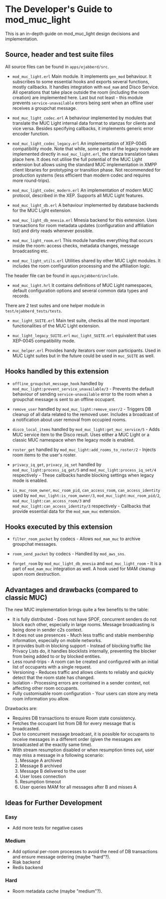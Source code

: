 The Developer's Guide to mod_muc_light
================================

This is an in-depth guide on mod_muc_light design decisions and implementation.

Source, header and test suite files
-------------------------------

All source files can be found in `apps/ejabberd/src`.

* `mod_muc_light.erl`
  Main module. 
  It implements `gen_mod` behaviour. 
  It subscribes to some essential hooks and exports several functions, mostly callbacks. 
  It handles integration with `mod_mam` and Disco Service. 
  All operations that take place outside the room (including the room creation) are implemented here. 
  Last but not least - this module prevents `service-unavailable` errors being sent when an offline user receives a groupchat message.

* `mod_muc_light_codec.erl`
  A behaviour implemented by modules that translate the MUC Light internal data format to stanzas for clients and vice versa.
  Besides specifying callbacks, it implements generic error encoder function.

* `mod_muc_light_codec_legacy.erl`
  An implementation of XEP-0045 compatibility mode. 
  Note that while, some parts of the legacy mode are implemented directly in `mod_muc_light.erl`, the stanza translation takes place here. 
  It does not utilise the full potential of the MUC Light extension but allows using the standard MUC implementation in XMPP client libraries for prototyping or transition phase. 
  Not recommended for production systems (less efficient than modern codec and requires more round-trips).

* `mod_muc_light_codec_modern.erl`
  An implementation of modern MUC protocol, described in the XEP. 
  Supports all MUC Light features.

* `mod_muc_light_db.erl`
  A behaviour implemented by database backends for the MUC Light extension.

* `mod_muc_light_db_mnesia.erl`
  Mnesia backend for this extension. 
  Uses transactions for room metadata updates (configuration and affiliation list) and dirty reads whenever possible.

* `mod_muc_light_room.erl`
  This module handles everything that occurs inside the room: access checks, metadata changes, message broadcasting etc.

* `mod_muc_light_utils.erl`
  Utilities shared by other MUC Light modules. 
  It includes the room configuration processing and the affiliation logic.

The header file can be found in `apps/ejabberd/include`.

* `mod_muc_light.hrl`
  It contains definitions of MUC Light namespaces, default configuration options and several common data types and records.

There are 2 test suites and one helper module in `test/ejabberd_tests/tests`.

* `muc_light_SUITE.erl`
  Main test suite, checks all the most important functionalities of the MUC Light extension.

* `muc_light_legacy_SUITE.erl`
  `muc_light_SUITE.erl` equivalent that uses XEP-0045 compatibility mode.

* `muc_helper.erl`
  Provides handy iterators over room participants. 
  Used in MUC Light suites but in the future could be used in `muc_SUITE` as well.

Hooks handled by this extension
-----------------------

* `offline_groupchat_message_hook` handled by `mod_muc_light:prevent_service_unavailable/3` - Prevents the default behaviour of sending `service-unavailable` error to the room when a groupchat message is sent to an offline occupant.

* `remove_user` handled by `mod_muc_light:remove_user/2` - Triggers DB cleanup of all data related to the removed user. 
 Includes a broadcast of a notification about user removal from occupied rooms.

* `disco_local_items` handled by `mod_muc_light:get_muc_service/5` - Adds MUC service item to the Disco result. 
 Uses either a MUC Light or a classic MUC namespace when the legacy mode is enabled.

* `roster_get` handled by `mod_muc_light:add_rooms_to_roster/2` - Injects room items to the user's roster.

* `privacy_iq_get`, `privacy_iq_set` handled by `mod_muc_light:process_iq_get/5` and `mod_muc_light:process_iq_set/4` respectively - These callbacks handle blocking settings when legacy mode is enabled.

* `is_muc_room_owner`, `muc_room_pid`, `can_access_room`, `can_access_identity` used by `mod_muc_light:is_room_owner/3`, `mod_muc_light:muc_room_pid/2`, `mod_muc_light:can_access_room/3` and `mod_muc_light:can_access_identity/3` respectively - Callbacks that provide essential data for the `mod_mam_muc` extension.

Hooks executed by this extension
-----------------------

* `filter_room_packet` by codecs - Allows `mod_mam_muc` to archive groupchat messages.

* `room_send_packet` by codecs - Handled by `mod_aws_sns`.

* `forget_room` by `mod_muc_light_db_mnesia` and `mod_muc_light_room` - It is a part of `mod_mam_muc` integration as well. 
 A hook used for MAM cleanup upon room destruction.

Advantages and drawbacks (compared to classic MUC)
-----------------------

The new MUC implementation brings quite a few benefits to the table:

* It is fully distributed - Does not have SPOF, concurrent senders do not block each other, especially in large rooms. 
 Message broadcasting is being done in sender c2s context.
* It does not use presences - Much less traffic and stable membership information, especially on mobile networks.
* It provides built-in blocking support - Instead of blocking traffic like Privacy Lists do, it handles blocklists internally, preventing the blocker from being added to or by blocked entities.
* Less round-trips - A room can be created and configured with an initial list of occupants with a single request.
* Versioning - Reduces traffic and allows clients to reliably and quickly detect that the room state has changed.
* Isolation - Processing errors are contained in a sender context, not affecting other room occupants.
* Fully customisable room configuration - Your users can store any meta room information you allow.

Drawbacks are:

* Requires DB transactions to ensure Room state consistency.
* Fetches the occupant list from DB for every message that is broadcasted.
* Due to concurrent message broadcast, it is possible for occupants to receive messages in a different order (given the messages are broadcasted at the exactly same time).
* With stream resumption disabled or when resumption times out, user may miss a message in a following scenario:
  1. Message A archived
  2. Message B archived
  3. Message B delivered to the user
  4. User loses connection
  5. Resumption timeout
  6. User queries MAM for all messages after B and misses A

Ideas for Further Development
-----------------------------

### Easy

  * Add more tests for negative cases

### Medium

  * Add optional per-room processes to avoid the need of DB transactions and ensure message ordering (maybe "hard"?).
  * Riak backend
  * Redis backend

### Hard

  * Room metadata cache (maybe "medium"?).

